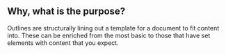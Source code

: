 ## Why, what is the purpose?
Outlines are structurally lining out a template for a document to fit content into. These can be enriched from the most basic to those that have set elements with content that you expect.

